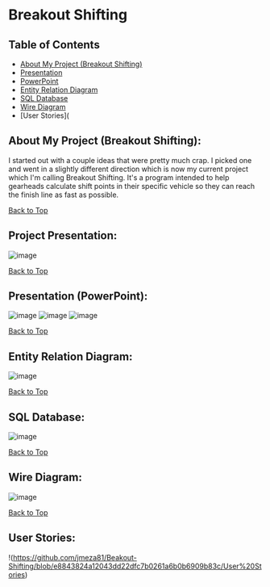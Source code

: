 # Breakout Shifting

## Table of Contents
- [About My Project (Breakout Shifting)](https://github.com/jmeza81/Beakout-Shifting#about-my-project-breakout-shifting)
- [Presentation](https://github.com/jmeza81/Beakout-Shifting#project-presentation)
- [PowerPoint](https://github.com/jmeza81/Beakout-Shifting#presentation-powerpoint)
- [Entity Relation Diagram](https://github.com/jmeza81/Beakout-Shifting#entity-relation-diagram)
- [SQL Database](https://github.com/jmeza81/Beakout-Shifting#sql-database)
- [Wire Diagram](https://github.com/jmeza81/Beakout-Shifting/blob/main/README.md#wire-diagram)
- [User Stories](


## About My Project (Breakout Shifting):

I started out with a couple ideas that were pretty much crap. I picked one and went in a slightly different direction 
which is now my current project which I'm calling Breakout Shifting. It's a program intended to help gearheads
calculate shift points in their specific vehicle so they can reach the finish line as fast as possible. 

[Back to Top](https://github.com/jmeza81/Beakout-Shifting/blob/main/README.md#table-of-contents)


## Project Presentation:

![image](https://user-images.githubusercontent.com/77745592/110255792-26860180-7f5b-11eb-966b-16fa7a611002.png)

[Back to Top](https://github.com/jmeza81/Beakout-Shifting/blob/main/README.md#table-of-contents)


## Presentation (PowerPoint):

![image](https://user-images.githubusercontent.com/77745592/110255933-e2dfc780-7f5b-11eb-9268-5c82637ee300.png)
![image](https://user-images.githubusercontent.com/77745592/110255985-0dca1b80-7f5c-11eb-9659-0026dd65f2ef.png)
![image](https://user-images.githubusercontent.com/77745592/110255987-13276600-7f5c-11eb-8042-c46f1696a2af.png)


[Back to Top](https://github.com/jmeza81/Beakout-Shifting/blob/main/README.md#table-of-contents)


## Entity Relation Diagram:

![image](https://user-images.githubusercontent.com/77745592/110256430-7f0ace00-7f5e-11eb-8309-776561787f96.png)

[Back to Top](https://github.com/jmeza81/Beakout-Shifting/blob/main/README.md#table-of-contents)


## SQL Database:

![image](https://user-images.githubusercontent.com/77745592/110256803-88953580-7f60-11eb-8931-d8232639b271.png)

[Back to Top](https://github.com/jmeza81/Beakout-Shifting/blob/main/README.md#table-of-contents)


## Wire Diagram:

![image](https://user-images.githubusercontent.com/77745592/110258019-26d7ca00-7f66-11eb-97f9-8fc26e789ec3.png)

[Back to Top](https://github.com/jmeza81/Beakout-Shifting/blob/main/README.md#table-of-contents)


## User Stories:

!(https://github.com/jmeza81/Beakout-Shifting/blob/e8843824a12043dd22dfc7b0261a6b0b6909b83c/User%20Stories)
